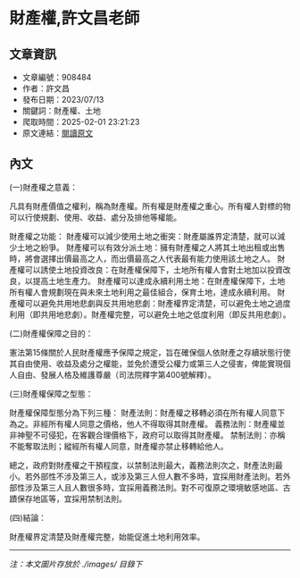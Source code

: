 # 財產權,許文昌老師

## 文章資訊
- 文章編號：908484
- 作者：許文昌
- 發布日期：2023/07/13
- 關鍵詞：財產權、土地
- 爬取時間：2025-02-01 23:21:23
- 原文連結：[閱讀原文](https://real-estate.get.com.tw/Columns/detail.aspx?no=908484)

## 內文


(一)財產權之意義：


凡具有財產價值之權利，稱為財產權。所有權是財產權之重心。所有權人對標的物可以行使規劃、使用、收益、處分及排他等權能。


財產權之功能：
財產權可以減少使用土地之衝突：財產屬誰界定清楚，就可以減少土地之紛爭。
財產權可以有效分派土地：擁有財產權之人將其土地出租或出售時，將會選擇出價最高之人，而出價最高之人代表最有能力使用該土地之人。
財產權可以誘使土地投資改良：在財產權保障下，土地所有權人會對土地加以投資改良，以提高土地生產力。
財產權可以達成永續利用土地：在財產權保障下，土地所有權人會規劃現在與未來土地利用之最佳組合，保育土地，達成永續利用。
財產權可以避免共用地悲劇與反共用地悲劇：財產權界定清楚，可以避免土地之過度利用（即共用地悲劇）。財產權完整，可以避免土地之低度利用（即反共用悲劇）。


(二)財產權保障之目的：


憲法第15條關於人民財產權應予保障之規定，旨在確保個人依財產之存續狀態行使其自由使用、收益及處分之權能，並免於遭受公權力或第三人之侵害，俾能實現個人自由、發展人格及維護尊嚴（司法院釋字第400號解釋）。


(三)財產權保障之型態：


財產權保障型態分為下列三種：
財產法則：財產權之移轉必須在所有權人同意下為之。非經所有權人同意之價格，他人不得取得其財產權。
義務法則：財產權並非神聖不可侵犯，在客觀合理價格下，政府可以取得其財產權。
禁制法則：亦稱不能奪取法則；縱經所有權人同意，財產權亦禁止移轉給他人。


總之，政府對財產權之干預程度，以禁制法則最大，義務法則次之，財產法則最小。若外部性不涉及第三人，或涉及第三人但人數不多時，宜採用財產法則。若外部性涉及第三人且人數很多時，宜採用義務法則。對不可復原之環境敏感地區、古蹟保存地區等，宜採用禁制法則。


(四)結論：


財產權界定清楚及財產權完整，始能促進土地利用效率。

---
*注：本文圖片存放於 ./images/ 目錄下*
